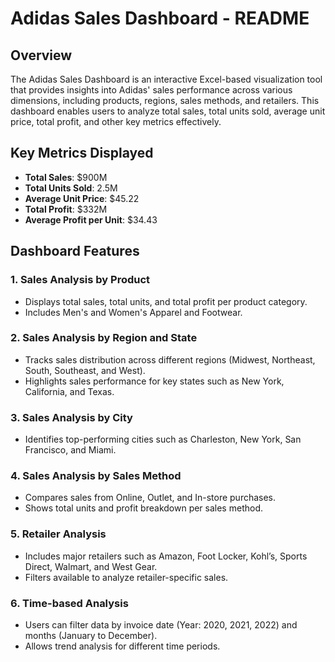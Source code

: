 # Adidas Sales Dashboard - README

## Overview
The Adidas Sales Dashboard is an interactive Excel-based visualization tool that provides insights into Adidas' sales performance across various dimensions, including products, regions, sales methods, and retailers. This dashboard enables users to analyze total sales, total units sold, average unit price, total profit, and other key metrics effectively.

## Key Metrics Displayed
- **Total Sales**: $900M
- **Total Units Sold**: 2.5M
- **Average Unit Price**: $45.22
- **Total Profit**: $332M
- **Average Profit per Unit**: $34.43

## Dashboard Features
### 1. **Sales Analysis by Product**
   - Displays total sales, total units, and total profit per product category.
   - Includes Men's and Women's Apparel and Footwear.

### 2. **Sales Analysis by Region and State**
   - Tracks sales distribution across different regions (Midwest, Northeast, South, Southeast, and West).
   - Highlights sales performance for key states such as New York, California, and Texas.

### 3. **Sales Analysis by City**
   - Identifies top-performing cities such as Charleston, New York, San Francisco, and Miami.

### 4. **Sales Analysis by Sales Method**
   - Compares sales from Online, Outlet, and In-store purchases.
   - Shows total units and profit breakdown per sales method.

### 5. **Retailer Analysis**
   - Includes major retailers such as Amazon, Foot Locker, Kohl’s, Sports Direct, Walmart, and West Gear.
   - Filters available to analyze retailer-specific sales.

### 6. **Time-based Analysis**
   - Users can filter data by invoice date (Year: 2020, 2021, 2022) and months (January to December).
   - Allows trend analysis for different time periods.




